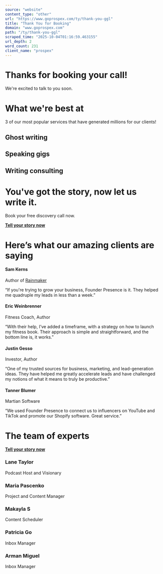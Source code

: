 ```yaml
---
source: "website"
content_type: "other"
url: "https://www.goprospex.com/ty/thank-you-ggl"
title: "Thank You for Booking"
domain: "www.goprospex.com"
path: "/ty/thank-you-ggl"
scraped_time: "2025-10-04T01:16:59.463155"
url_depth: 2
word_count: 231
client_name: "prospex"
---
```


# Thanks for booking your call!

We're excited to talk to you soon.

# What we're best at

3 of our most popular services that have generated millions for our clients!

## Ghost writing

## Speaking gigs

## Writing consulting

# You've got the story, now let us write it.  
Book your free discovery call now.

[**Tell your story now**](https://calendly.com/founderpresence/intro)

# Here’s what our amazing clients are saying

#### Sam Kerns

Author of [Rainmaker](https://www.audible.com/author/Sam-Kerns/B01DG1PR66)

“If you're trying to grow your business, Founder Presence is it. They helped me quadruple my leads in less than a week.”

#### Eric Weinbrenner

Fitness Coach, Author

“With their help, I’ve added a timeframe, with a strategy on how to launch my fitness book. Their approach is simple and straightforward, and the bottom line is, it works.”

#### Justin Gesso

Investor, Author

“One of my trusted sources for business, marketing, and lead-generation ideas. They have helped me greatly accelerate leads and have challenged my notions of what it means to truly be productive.”

#### Tanner Blumer

Martian Software

“We used Founder Presence to connect us to influencers on YouTube and TikTok and promote our Shopify software. Great service.”

# The team of experts

[**Tell your story now**](https://calendly.com/founderpresence/intro)

### Lane Taylor

Podcast Host and Visionary

### Maria Pascenko

Project and Content Manager

### Makayla S

Content Scheduler

### Patricia Go

Inbox Manager

### Arman Miguel

Inbox Manager
